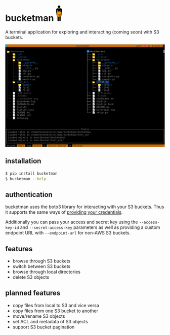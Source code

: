 # bucketman <img src="img/logo.png" width="20px">

A terminal application for exploring and interacting (coming soon) with S3 buckets.

![screenshot](img/screenshot.png)

## installation

```bash
$ pip install bucketman
$ bucketman --help
```

## authentication

bucketman uses the boto3 library for interacting with your S3 buckets. Thus it supports the same ways of [providing your credentials](https://boto3.amazonaws.com/v1/documentation/api/latest/guide/credentials.html).

Additionally you can pass your access and secret key using the `--access-key-id` and `--secret-access-key` parameters as well as providing a custom endpoint URL with `--endpoint-url` for non-AWS S3 buckets.

## features

- browse through S3 buckets
- switch between S3 buckets
- browse through local directories
- delete S3 objects

## planned features

- copy files from local to S3 and vice versa
- copy files from one S3 bucket to another
- move/rename S3 objects
- set ACL and metadata of S3 objects
- support S3 bucket pagination
